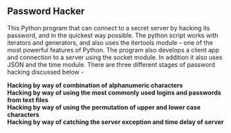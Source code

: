 ## Password Hacker

This Python program that can connect to a secret server by hacking its password, and in the quickest 
way possible. The python script works with iterators and generators, and also uses the itertools module – 
one of the most powerful features of Python. The program also develops a client app and connection to a 
server using the socket module. In addition it also uses JSON and the time module. There are three different 
stages of password hacking discussed below -

**Hacking by way of combination of alphanumeric characters**<br>
**Hacking by way of using the most commonly used logins and passwords from text files**<br>
**Hacking by way of using the permutation of upper and lower case characters**<br>
**Hacking by way of catching the server exception and time delay of server**<br>

